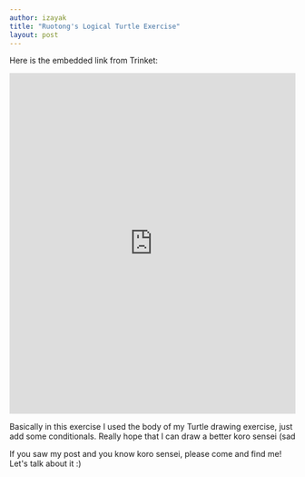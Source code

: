 ```yaml
---
author: izayak
title: "Ruotong's Logical Turtle Exercise"
layout: post
---
```


Here is the embedded link from Trinket:
<iframe src="https://trinket.io/embed/python/882d6824e9" width="100%" height="600" frameborder="0" marginwidth="0" marginheight="0" allowfullscreen></iframe>

Basically in this exercise I used the body of my Turtle drawing exercise, just add some conditionals. Really hope that I can draw a
better koro sensei (sad

If you saw my post and you know koro sensei, please come and find me! Let's talk about it :)
